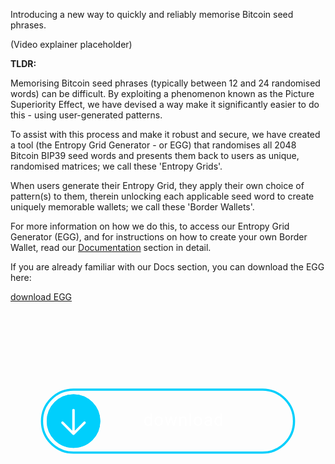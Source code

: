 Introducing a new way to quickly and reliably memorise Bitcoin seed phrases.

(Video explainer placeholder)

**TLDR:**

Memorising Bitcoin seed phrases (typically between 12 and 24 randomised words) can be difficult. By exploiting a phenomenon known as the Picture Superiority Effect, we have devised a way make it significantly easier to do this - using user-generated patterns.

To assist with this process and make it robust and secure, we have created a tool (the Entropy Grid Generator - or EGG) that randomises all 2048 Bitcoin BIP39 seed words and presents them back to users as unique, randomised matrices; we call these 'Entropy Grids'.

When users generate their Entropy Grid, they apply their own choice of pattern(s) to them, therein unlocking each applicable seed word to create uniquely memorable wallets; we call these 'Border Wallets'.

For more information on how we do this, to access our Entropy Grid Generator (EGG), and for instructions on how to create your own Border Wallet, read our [Documentation](/docs) section in detail.

If you are already familiar with our Docs section, you can download the EGG here:

[download EGG](/download)

<svg viewBox='0 0 100 50' width='620' height='310' fill='none'>
  <circle cx='20'cy='35' r='8.5' fill='#00cffc' class='mainCircle'></circle>
  <circle cx='20' cy='35' r='8.05' stroke='#00cffc' stroke-width='.9' fill='url(#gradient)' class='mainCircleFill'></circle>
  <rect x='17.5' y='32.5' width='5' height='5' stroke='none' fill='#00cffc' class='rect'></rect>
  <path d='M20,39 l3.5,-3.5 l0,0 M20,39 l-3.5,-3.5 l0,0 M20,39 l0,-7.5' stroke='#fff' stroke-linecap='round' stroke-width='.8' class='arrow'></path>
  <text x='55' y='36.5' fill='#fff' text-anchor='middle' font-size='5.5' font-family='Roboto' letter-spacing='.2' class='text'>download</text>
  <path d='M50,25 h30 a10,10 0 0,1 10,10 a10,10 0 0,1 -10,10 s-30,0 -60,0 a10,10 0 0,1 -10,-10 a10,10 0 0,1 10,-10 h30' stroke='#00cffc' stroke-width='.7' fill='transparent' class='btn'></path>
  <circle cx='20' cy='35' r='7.9' fill='#fff' fill-opacity='0' stroke='#fff' stroke-width='1.6' stroke-opacity='0' class='subCircle'></circle>
  <circle cx='50' cy='26' r='0' fill='#fff' class='dot'></circle>
  <linearGradient id='gradient' x1='0%' y1='0%' x2='0%' y2='100%'>
    <stop offset='98%' class='gradient' stop-color='transparent'/>
    <stop offset='98%' class='gradient' stop-color='#00afd3'/>
  </linearGradient>
</svg>
